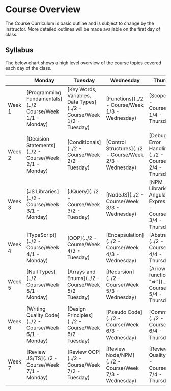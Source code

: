 # Course Overview
The Course Curriculum is basic outline and is subject to change by the instructor. More detailed outlines will be made available on the first day of class.

## Syllabus
The below chart shows a high level overview of the course topics covered each day of the class.

|         | Monday | Tuesday | Wednesday | Thursday | Friday |
|---------|--------|---------|-----------|----------|--------|
| Week 1  | [Programming Fundamentals](../2 - Course/Week 1/1 - Monday) | [Key Words, Variables, Data Types](../2 - Course/Week 1/2 - Tuesday) | [Functions](../2 - Course/Week 1/3 - Wednesday) | [Scope](../2 - Course/Week 1/4 - Thursday) | [Push Button app](../2 - Course/Week 1/5 - Friday) |
| Week 2  | [Decision Statements](../2 - Course/Week 2/1 - Monday) | [Conditionals](../2 - Course/Week 2/2 - Tuesday) | [Control Structures](../2 - Course/Week 2/3 - Wednesday) | [Debugging, Error Handling](../2 - Course/Week 2/4 - Thursday) | [Calculator app](../2 - Course/Week 2/5 - Friday) |
| Week 3  | [JS Libraries](../2 - Course/Week 3/1 - Monday) | [JQuery](../2 - Course/Week 3/2 - Tuesday) | [NodeJS](../2 - Course/Week 3/3 - Wednesday) | [NPM Libraries: Angular, Express](../2 - Course/Week 3/4 - Thursday) | [Gulp, Webpack](../2 - Course/Week 3/5 - Friday) |
| Week 4  | [TypeScript](../2 - Course/Week 4/1 - Monday) | [OOP](../2 - Course/Week 4/2 - Tuesday) | [Encapsulation](../2 - Course/Week 4/3 - Wednesday) | [Abstraction](../2 - Course/Week 4/4 - Thursday) | [Inheritance](../2 - Course/Week 4/5 - Friday) |
| Week 5  | [Null Types](../2 - Course/Week 5/1 - Monday) | [Arrays and Enums](../2 - Course/Week 5/2 - Tuesday) | [Recursion](../2 - Course/Week 5/3 - Wednesday) | [Arrow functions "=>"](../2 - Course/Week 5/4 - Thursday) | [ToDo List app](../2 - Course/Week 5/5 - Friday) |
| Week 6  | [Writing Quality Code](../2 - Course/Week 6/1 - Monday) | [Design Principles](../2 - Course/Week 6/2 - Tuesday) | [Pseudo Code](../2 - Course/Week 6/3 - Wednesday) | [Comments](../2 - Course/Week 6/4 - Thursday) | [Version Control](../2 - Course/Week 6/5 - Friday) |
| Week 7  | [Review JS/TS](../2 - Course/Week 7/1 - Monday) | [Review OOP](../2 - Course/Week 7/2 - Tuesday) | [Review Node/NPM](../2 - Course/Week 7/3 - Wednesday) | [Review Quality](../2 - Course/Week 7/4 - Thursday) | [Where to go from here](../2 - Course/Week 7/5 - Friday) |
